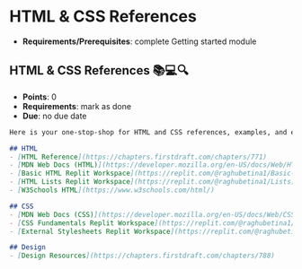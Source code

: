 # HTML & CSS References
- **Requirements/Prerequisites**: complete Getting started module

## HTML & CSS References 📚💻🔍
- **Points**: 0
- **Requirements**: mark as done
- **Due**: no due date
```md
Here is your one-stop-shop for HTML and CSS references, examples, and exercises. Keep this page handy, and skim through the materials now.

## HTML
- [HTML Reference](https://chapters.firstdraft.com/chapters/771)
- [MDN Web Docs (HTML)](https://developer.mozilla.org/en-US/docs/Web/HTML)
- [Basic HTML Replit Workspace](https://replit.com/@raghubetina1/Basic-content)
- [HTML Lists Replit Workspace](https://replit.com/@raghubetina1/Lists)
- [W3Schools HTML](https://www.w3schools.com/html/)

## CSS
- [MDN Web Docs (CSS)](https://developer.mozilla.org/en-US/docs/Web/CSS)
- [CSS Fundamentals Replit Workspace](https://replit.com/@raghubetina1/CSS-Fundamentals)
- [External Stylesheets Replit Workspace](https://replit.com/@raghubetina1/External-style-sheets)

## Design
- [Design Resources](https://chapters.firstdraft.com/chapters/788)
```
